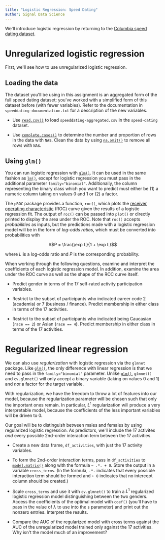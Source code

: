 ```yaml
---
title: "Logistic Regression: Speed Dating"
author: Signal Data Science
---
```


We'll introduce logistic regression by returning to the [Columbia speed dating dataset](http://andrewgelman.com/2008/01/21/the_speeddating_1/).

Unregularized logistic regression
=================================

First, we'll see how to use unregularized logistic regression.

Loading the data
----------------

The dataset you'll be using in this assignment is an aggregated form of the full speed dating dataset; you've worked with a simplified form of this dataset before (with fewer variables). Refer to the documentation in `speeddating-documentation.txt` for a description of the new variables.

* Use [`read.csv()`](https://stat.ethz.ch/R-manual/R-devel/library/utils/html/read.table.html) to load `speeddating-aggregated.csv` in the `speed-dating` dataset.

* Use [`complete.cases()`](https://stat.ethz.ch/R-manual/R-devel/library/stats/html/complete.cases.html) to determine the number and proportion of rows in the data with `NA`s. Clean the data by using [`na.omit()`](https://stat.ethz.ch/R-manual/R-devel/library/stats/html/na.fail.html) to remove all rows with `NA`s.

Using `glm()`
-------------

You can run logistic regression with [`glm()`](https://stat.ethz.ch/R-manual/R-devel/library/stats/html/glm.html). It can be used in the same fashion as [`lm()`](https://stat.ethz.ch/R-manual/R-devel/library/stats/html/lm.html), except for logistic regression you must pass in the additional parameter `family="binomial"`. Additionally, the column representing the binary class which you want to predict must either be (1) a numeric column taking on values 0 and 1 or (2) a factor.

The `pROC` package provides a function, `roc()`, which plots the [receiver operating characteristic](https://en.wikipedia.org/wiki/Receiver_operating_characteristic) (ROC) curve given the results of a logistic regression fit. The output of `roc()` can be passed into `plot()` or directly printed to display the area under the ROC. Note that `roc()` accepts *probabilities* as inputs, but the predictions made with a logistic regression model will be in the form of *log-odds ratios*, which must be converted into probabilities with

$$P = \frac{\exp L}{1 + \exp L}$$

where $L$ is a log-odds ratio and $P$ is the corresponding probability.

When working through the following questions, examine and interpret the coefficients of each logistic regression model. In addition, examine the area under the ROC curve as well as the shape of the ROC curve itself.

* Predict gender in terms of the 17 self-rated activity participation variables.

* Restrict to the subset of participants who indicated career code 2 (academia) or 7 (business / finance). Predict membership in either class in terms of the 17 activities.

* Restrict to the subset of participants who indicated being Caucasian (`race == 2`) or Asian (`race == 4`). Predict membership in either class in terms of the 17 activities.

Regularized linear regression
=============================

We can also use *regularization* with logistic regression via the `glmnet` package. Like [`glm()`](https://stat.ethz.ch/R-manual/R-devel/library/stats/html/glm.html), the only difference with linear regression is that we need to pass in the `family="binomial"` parameter. Unlike [`glm()`](https://stat.ethz.ch/R-manual/R-devel/library/stats/html/glm.html), `glmnet()` and `cv.glmnet()` will only accept a binary variable (taking on values 0 and 1) and *not* a factor for the target variable.

With regularization, we have the freedom to throw a lot of features into our model, because the regularization parameter will be chosen such that only the important ones remain. In particular, $L^1$ regularization will produce a very interpretable model, because the coefficients of the less important variables will be driven to 0.

Our goal will be to distinguish between males and females by using regularized logistic regression. As predictors, we'll include the 17 activites *and* every possible 2nd-order interaction term between the 17 activities.

* Create a new data frame, `df_activities`, with just the 17 activity variables.

* To form the 2nd-order interaction terms, pass in `df_activities` to [`model.matrix()`](https://stat.ethz.ch/R-manual/R-devel/library/stats/html/model.matrix.html) along with the formula `~ .*. + 0`. Store the output in a variable `cross_terms`. (In the formula, `.*.` indicates that every possible interaction term should be formed and `+ 0` indicates that no intercept column should be created.)

* Scale `cross_terms` and use it with `cv.glmnet()` to train a $L^1$ regularized logistic regression model distinguishing between the two genders. Access the coefficients of the optimal model with `coef()` (you'll have to pass in the value of $\lambda$ to use into the `s` parameter) and print out the nonzero entries. Interpret the results.

* Compare the AUC of the regularized model with cross terms against the AUC of the unregularized model trained only against the 17 activities. Why isn't the model much of an improvement?
